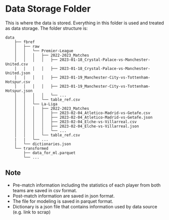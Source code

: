 # Data Storage Folder

This is where the data is stored. Everything in this folder is used and treated as data storage. The folder structure is:

```
data
    ├── fbref
    │   ├── raw
    │   │   └── Premier-League
    │   │   │   ├── 2022-2023_Matches
    │   │   │   │   ├── 2023-01-18_Crystal-Palace-vs-Manchester-United.csv
    │   │   │   │   ├── 2023-01-18_Crystal-Palace-vs-Manchester-United.json
    │   │   │   │   ├── 2023-01-19_Manchester-City-vs-Tottenham-Hotspur.csv
    │   │   │   │   ├── 2023-01-19_Manchester-City-vs-Tottenham-Hotspur.json
    │   │   │   │   └── ...
    │   │   │   └── table_ref.csv
    │   │   └── La-Liga
    │   │   │   ├── 2022-2023_Matches
    │   │   │   │   ├── 2023-02-04_Atletico-Madrid-vs-Getafe.csv
    │   │   │   │   ├── 2023-02-04_Atletico-Madrid-vs-Getafe.json
    │   │   │   │   ├── 2023-02-04_Elche-vs-Villarreal.csv
    │   │   │   │   ├── 2023-02-04_Elche-vs-Villarreal.json
    │   │   │   │   └── ...
    │   │   │   └── table_ref.csv
    |   |   └── ...
    │   └── dictionaries.json
    └── transformed
        ├── data_for_ml.parquet
        └── ...
```

## Note

- Pre-match information including the statistics of each player from both teams are saved in csv format.
- Post-match information are saved in json format.
- The file for modeling is saved in parquet format.
- Dictionary is a json file that contains information used by data source (e.g. link to scrap)

